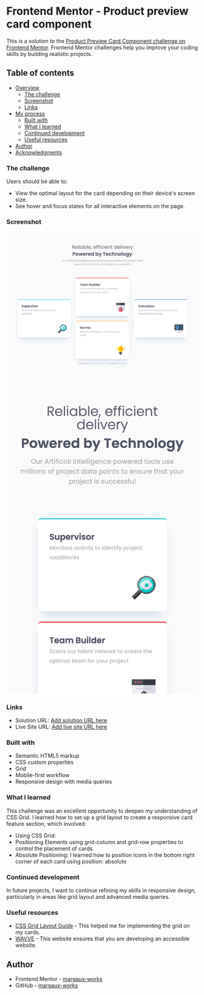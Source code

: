 # Frontend Mentor - Product preview card component

This is a solution to the [Product Preview Card Component challenge on Frontend Mentor](https://www.frontendmentor.io/challenges/product-preview-card-component-GO7UmttRfa). Frontend Mentor challenges help you improve your coding skills by building realistic projects.

## Table of contents

- [Overview](#overview)
  - [The challenge](#the-challenge)
  - [Screenshot](#screenshot)
  - [Links](#links)
- [My process](#my-process)
  - [Built with](#built-with)
  - [What I learned](#what-i-learned)
  - [Continued development](#continued-development)
  - [Useful resources](#useful-resources)
- [Author](#author)
- [Acknowledgments](#acknowledgments)

### The challenge

Users should be able to:

- View the optimal layout for the card depending on their device's screen size.
- See hover and focus states for all interactive elements on the page.

### Screenshot

![Mobile view](/img/screenshot_desktop.png)
![Desktop view](/img/screenshot_mobile.png)

### Links

- Solution URL: [Add solution URL here](https://www.frontendmentor.io/solutions/four-card-feature-section-EW7Ck133im)
- Live Site URL: [Add live site URL here](https://margaux-works.github.io/frontend_mentor_four-card-feature/)

### Built with

- Semantic HTML5 markup
- CSS custom properties
- Grid
- Mobile-first workflow
- Responsive design with media queries

### What I learned

This challenge was an excellent opportunity to deepen my understanding of CSS Grid. I learned how to set up a grid layout to create a responsive card feature section, which involved:

- Using CSS Grid:
- Positioning Elements using grid-column and grid-row properties to control the placement of cards.
- Absolute Positioning: I learned how to position icons in the bottom right corner of each card using position: absolute

### Continued development

In future projects, I want to continue refining my skills in responsive design, particularly in areas like grid layout and advanced media queries.

### Useful resources

- [CSS Grid Layout Guide](https://css-tricks.com/snippets/css/complete-guide-grid/) - This helped me for implementing the grid on my cards.
- [WAVVE](https://wave.webaim.org/) - This website ensures that you are developing an accessible website.

## Author

- Frontend Mentor - [margaux-works](https://www.frontendmentor.io/profile/margaux-works)
- GitHub - [margaux-works](https://github.com/margaux-works)

